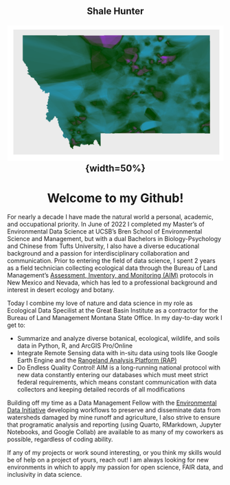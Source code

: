 <h2 align='center'> Shale Hunter


![](MT_SS1.png){width=50%}


<h1 align='center'> Welcome to my Github! </h1>


For nearly a decade I have made the natural world a personal, academic, and occupational priority. In June of 2022 I completed my Master’s of Environmental Data Science at UCSB’s Bren School of Environmental Science and Management, but with a dual Bachelors in Biology-Psychology and Chinese from Tufts University, I also have a diverse educational background and a passion for interdisciplinary collaboration and communication. Prior to entering the field of data science, I spent 2 years as a field technician collecting ecological data through the Bureau of Land Management’s <a href='https://gbp-blm-egis.hub.arcgis.com/pages/aim'>Assessment, Inventory, and Monitoring (AIM)</a> protocols in New Mexico and Nevada, which has led to a professional background and interest in desert ecology and botany.

Today I combine my love of nature and data science in my role as Ecological Data Specilist at the Great Basin Institute as a contractor for the Bureau of Land Management Montana State Office. In my day-to-day work I get to:
<ul>
<li>Summarize and analyze diverse botanical, ecological, wildlife, and soils data in Python, R, and ArcGIS Pro/Online </li>
<li>Integrate Remote Sensing data with in-situ data using tools like Google Earth Engine and the <a href='https://rangelands.app/'>Rangeland Analysis Platform (RAP)</a></li>
<li>Do Endless Quality Control! AIM is a long-running national protocol with new data constantly entering our databases which must meet strict federal requirements, which means constant communication with data collectors and keeping detailed records of all modifications</li>
</ul>
Building off my time as a Data Management Fellow with the <a href='https://edirepository.org/'>Environmental Data Initiative</a> developing workflows to preserve and disseminate data from watersheds damaged by mine runoff and agriculture, I also strive to ensure that programatic analysis and reporting (using Quarto, RMarkdown, Jupyter Notebooks, and Google Collab) are available to as many of my coworkers as possible, regardless of coding ability.  

If any of my projects or work sound interesting, or you think my skills would be of help on a project of yours, reach out! I am always looking for new environments in which to apply my passion for open science, FAIR data, and inclusivity in data science.


<!--
- 🧠 I’m currently learning ...
-🏝 I’m currently working on ...
- 👯 I’m looking to collaborate on ...
- 🤔 I’m looking for help with ...
- 💬 Ask me about ...
- 📫 How to reach me: ...
- 🍰 I'd rather be ...
-->
